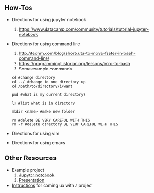 ## How-Tos  

- Directions for using jupyter notebook 
  1. https://www.datacamp.com/community/tutorials/tutorial-jupyter-notebook  
  
- Directions for using command line
  1. http://teohm.com/blog/shortcuts-to-move-faster-in-bash-command-line/
  2. https://programminghistorian.org/lessons/intro-to-bash
  3. Some example commands
  ```
  cd #change directory
  cd ../ #change to one directory up
  cd /path/to/directory/i/want
  
  pwd #what is my current directory?
  
  ls #list what is in directory
  
  mkdir <name> #make new folder 
  
  rm #delete BE VERY CAREFUL WITH THIS
  rm -r #delete directory BE VERY CAREFUL WITH THIS
  ```
 
- Directions for using vim

- Directions for using emacs

## Other Resources
- Example project 
  1. [Jupyter notebook](../20171202-gwc_exampleProject_movieLikes.ipynb)
  2. [Presentation](../project_example.pdf)
- [Instructions](../Capstone_Project_Instructions.pdf) for coming up with a project
